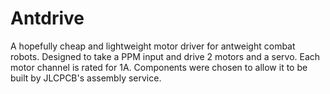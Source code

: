 # Antdrive
A hopefully cheap and lightweight motor driver for antweight combat robots. Designed to take a PPM input and drive 2 motors and a servo. Each motor channel is rated for 1A. Components were chosen to allow it to be built by JLCPCB's assembly service.
